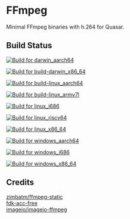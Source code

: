 # FFmpeg
Minimal FFmpeg binaries with h.264 for Quasar.

## Build Status
[![Build for darwin_aarch64](https://github.com/StellarForager/FFmpeg/actions/workflows/build-darwin_aarch64.yml/badge.svg)](https://github.com/StellarForager/FFmpeg/actions/workflows/build-darwin_aarch64.yml)

[![Build for build-darwin_x86_64](https://github.com/StellarForager/FFmpeg/actions/workflows/build-darwin_x86_64.yml/badge.svg)](https://github.com/StellarForager/FFmpeg/actions/workflows/build-darwin_x86_64.yml)

[![Build for build-linux_aarch64](https://github.com/StellarForager/FFmpeg/actions/workflows/build-linux_aarch64.yml/badge.svg)](https://github.com/StellarForager/FFmpeg/actions/workflows/build-linux_aarch64.yml)

[![Build for build-linux_armv7l](https://github.com/StellarForager/FFmpeg/actions/workflows/build-linux_armv7l.yml/badge.svg)](https://github.com/StellarForager/FFmpeg/actions/workflows/build-linux_armv7l.yml)

[![Build for linux_i686](https://github.com/StellarForager/FFmpeg/actions/workflows/build-linux_i686.yml/badge.svg)](https://github.com/StellarForager/FFmpeg/actions/workflows/build-linux_i686.yml)

[![Build for linux_riscv64](https://github.com/StellarForager/FFmpeg/actions/workflows/build-linux_riscv64.yml/badge.svg)](https://github.com/StellarForager/FFmpeg/actions/workflows/build-linux_riscv64.yml)

[![Build for linux_x86_64](https://github.com/StellarForager/FFmpeg/actions/workflows/build-linux_x86_64.yml/badge.svg)](https://github.com/StellarForager/FFmpeg/actions/workflows/build-linux_x86_64.yml)

[![Build for windows_aarch64](https://github.com/StellarForager/FFmpeg/actions/workflows/build-windows_aarch64.yml/badge.svg)](https://github.com/StellarForager/FFmpeg/actions/workflows/build-windows_aarch64.yml)

[![Build for windows_i686](https://github.com/StellarForager/FFmpeg/actions/workflows/build-windows_i686.yml/badge.svg)](https://github.com/StellarForager/FFmpeg/actions/workflows/build-windows_i686.yml)

[![Build for windows_x86_64](https://github.com/StellarForager/FFmpeg/actions/workflows/build-windows_x86_64.yml/badge.svg)](https://github.com/StellarForager/FFmpeg/actions/workflows/build-windows_x86_64.yml)

## Credits
[zimbatm/ffmpeg-static](https://github.com/zimbatm/ffmpeg-static) <br>
[fdk-acc-free](https://cgit.freedesktop.org/~wtay/fdk-aac/log/?h=fedora) <br>
[imageio/imageio-ffmpeg](https://github.com/imageio/imageio-ffmpeg)

